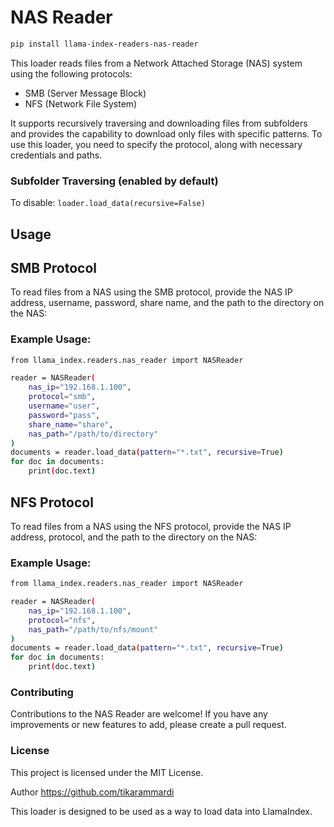 # NAS Reader

```bash
pip install llama-index-readers-nas-reader

```

This loader reads files from a Network Attached Storage (NAS) system using the following protocols:

- SMB (Server Message Block)
- NFS (Network File System)

It supports recursively traversing and downloading files from subfolders and provides the capability to download only files with specific patterns. To use this loader, you need to specify the protocol, along with necessary credentials and paths.

### Subfolder Traversing (enabled by default)

To disable: `loader.load_data(recursive=False)`

## Usage

## SMB Protocol

To read files from a NAS using the SMB protocol, provide the NAS IP address, username, password, share name, and the path to the directory on the NAS:

### Example Usage:

```bash
from llama_index.readers.nas_reader import NASReader

reader = NASReader(
    nas_ip="192.168.1.100",
    protocol="smb",
    username="user",
    password="pass",
    share_name="share",
    nas_path="/path/to/directory"
)
documents = reader.load_data(pattern="*.txt", recursive=True)
for doc in documents:
    print(doc.text)

```

## NFS Protocol

To read files from a NAS using the NFS protocol, provide the NAS IP address, protocol, and the path to the directory on the NAS:

### Example Usage:

```bash
from llama_index.readers.nas_reader import NASReader

reader = NASReader(
    nas_ip="192.168.1.100",
    protocol="nfs",
    nas_path="/path/to/nfs/mount"
)
documents = reader.load_data(pattern="*.txt", recursive=True)
for doc in documents:
    print(doc.text)

```

### Contributing

Contributions to the NAS Reader are welcome! If you have any improvements or new features to add, please create a pull request.

### License

This project is licensed under the MIT License.

Author
https://github.com/tikarammardi

This loader is designed to be used as a way to load data into LlamaIndex.
